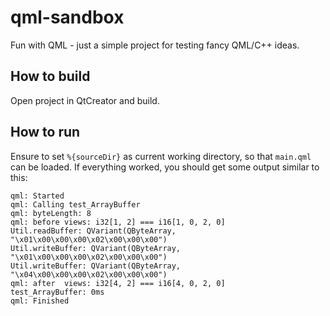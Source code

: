 # qml-sandbox

Fun with QML - just a simple project for testing fancy QML/C++ ideas.


## How to build

Open project in QtCreator and build.


## How to run

Ensure to set `%{sourceDir}` as current working directory, so that `main.qml`
can be loaded. If everything worked, you should get some output similar to this:

```
qml: Started
qml: Calling test_ArrayBuffer
qml: byteLength: 8
qml: before views: i32[1, 2] === i16[1, 0, 2, 0]
Util.readBuffer: QVariant(QByteArray, "\x01\x00\x00\x00\x02\x00\x00\x00")
Util.writeBuffer: QVariant(QByteArray, "\x01\x00\x00\x00\x02\x00\x00\x00")
Util.writeBuffer: QVariant(QByteArray, "\x04\x00\x00\x00\x02\x00\x00\x00")
qml: after  views: i32[4, 2] === i16[4, 0, 2, 0]
test_ArrayBuffer: 0ms
qml: Finished
```
